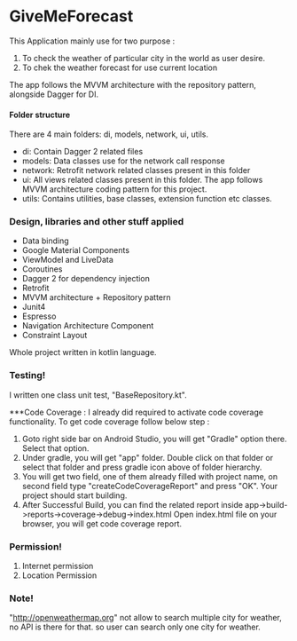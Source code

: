 # GiveMeForecast

This Application mainly use for two purpose : 
1. To check the weather of particular city in the world as user desire.
2. To chek the weather forecast for use current location

The app follows the MVVM architecture with the repository pattern, alongside Dagger for DI.

#### Folder structure

There are 4 main folders: di, models, network, ui, utils.
* di: Contain Dagger 2 related files
* models: Data classes use for the network call response
* network: Retrofit network related classes present in this folder
* ui: All views related classes present in this folder. The app follows MVVM architecture coding pattern 
for this project.
* utils: Contains utilities, base classes, extension function etc classes. 

### Design, libraries and other stuff applied

* Data binding
* Google Material Components
* ViewModel and LiveData
* Coroutines
* Dagger 2 for dependency injection
* Retrofit
* MVVM architecture + Repository pattern
* Junit4 
* Espresso
* Navigation Architecture Component
* Constraint Layout

Whole project written in kotlin language.



### Testing!

I written one class unit test, "BaseRepository.kt". 

***Code Coverage : I already did required to activate code coverage functionality. To get code coverage
follow below step :
1. Goto right side bar on Android Studio, you will get "Gradle" option there. Select that option.
2. Under gradle, you will get "app" folder. Double click on that folder or select that folder and
 press gradle icon above of folder hierarchy.
3. You will get two field, one of them already filled with project name,
on second field type "createCodeCoverageReport" and press "OK". Your project should start building.
4. After Successful Build, you can find the related report inside 
app->build->reports->coverage->debug->index.html
Open index.html file on your browser, you will get code coverage report.



### Permission!

1. Internet permission
2. Location Permission

### Note!

"http://openweathermap.org"
not allow to search multiple city for weather, no API is there for that. so user can search only one city 
for weather. 